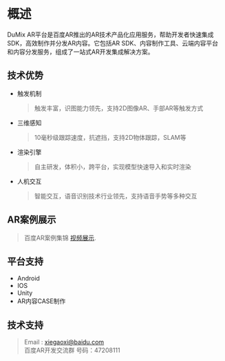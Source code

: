 概述 
====
DuMix AR平台是百度AR推出的AR技术产品化应用服务，帮助开发者快速集成SDK，高效制作并分发AR内容。它包括AR SDK、内容制作工具、云端内容平台和内容分发服务，组成了一站式AR开发集成解决方案。

技术优势
-----
* 触发机制 
     > 触发丰富，识图能力领先，支持2D图像AR、手部AR等触发方式
* 三维感知 
     > 10毫秒级跟踪速度，抗遮挡，支持2D物体跟踪，SLAM等
* 渲染引擎
     > 自主研发，体积小，跨平台，实现模型快速导入和实时渲染
* 人机交互
     > 智能交互，语音识别技术行业领先，支持语音手势等多种交互

AR案例展示
-----
 > 百度AR案例集锦 [视频展示](http://ar-fm.cdn.bcebos.com/ar-website%2FARcasejinji12-21.mp4).

平台支持
-----
* Android
* IOS
* Unity
* AR内容CASE制作

技术支持
-----
 >Email : xiegaoxi@baidu.com <br>
 >百度AR开发交流群 号码：47208111

